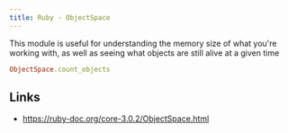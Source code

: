 ```yaml
---
title: Ruby - ObjectSpace
---
```


This module is useful for understanding the memory size of what you're working with, as well as seeing what objects are still alive at a given time

```ruby
ObjectSpace.count_objects
```

## Links

- <https://ruby-doc.org/core-3.0.2/ObjectSpace.html>
